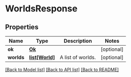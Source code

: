 # WorldsResponse

## Properties
Name | Type | Description | Notes
------------ | ------------- | ------------- | -------------
**ok** | [**Ok**](Ok.md) |  | [optional] 
**worlds** | [**list[World]**](World.md) | A list of worlds. | [optional] 

[[Back to Model list]](../README.md#documentation-for-models) [[Back to API list]](../README.md#documentation-for-api-endpoints) [[Back to README]](../README.md)


